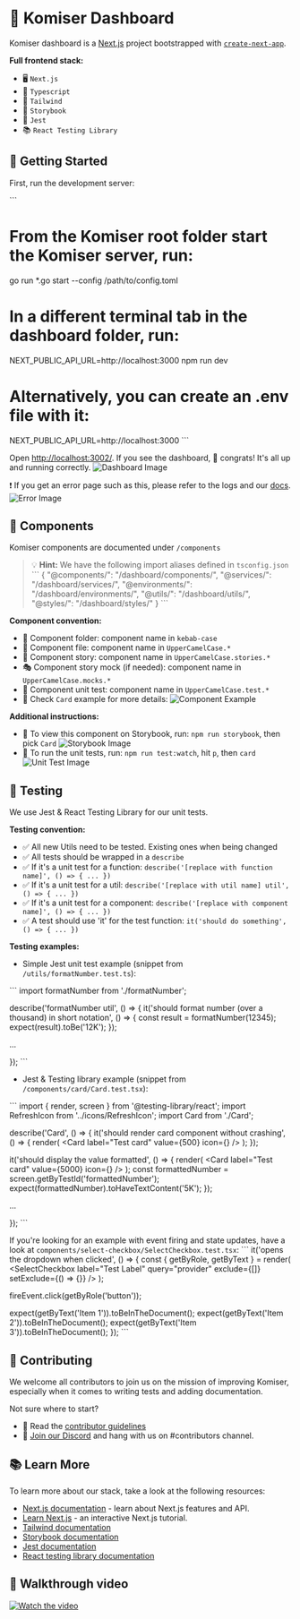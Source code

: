 # 🚀 Komiser Dashboard

Komiser dashboard is a [Next.js](https://nextjs.org/) project bootstrapped with [`create-next-app`](https://github.com/vercel/next.js/tree/canary/packages/create-next-app).

**Full frontend stack:**
- 🖥 `Next.js`
- 📜 `Typescript`
- 🎨 `Tailwind`
- 📖 `Storybook`
- 🧪 `Jest`
- 📚 `React Testing Library`

## 🚀 Getting Started

First, run the development server:

\```
# From the Komiser root folder start the Komiser server, run:
go run *.go start --config /path/to/config.toml

# In a different terminal tab in the dashboard folder, run:
NEXT_PUBLIC_API_URL=http://localhost:3000 npm run dev

# Alternatively, you can create an .env file with it:
NEXT_PUBLIC_API_URL=http://localhost:3000
\```

Open [http://localhost:3002/](http://localhost:3002). If you see the dashboard, 🎉 congrats! It's all up and running correctly.
![Dashboard Image](https://user-images.githubusercontent.com/13384559/224318056-3d2c68bc-aa56-49c8-841a-bb297e380dc9.png)

❗ If you get an error page such as this, please refer to the logs and our [docs](https://docs.komiser.io/docs/introduction/getting-started).
![Error Image](https://user-images.githubusercontent.com/13384559/224320642-0bf6814b-d97a-4ad9-95a0-ca82e353c5d0.png)

## 🧩 Components

Komiser components are documented under `/components`

> 💡 **Hint:**
> We have the following import aliases defined in `tsconfig.json`
\```
{
"@components/": "/dashboard/components/",
"@services/": "/dashboard/services/",
"@environments/": "/dashboard/environments/",
"@utils/": "/dashboard/utils/",
"@styles/": "/dashboard/styles/"
}
\```

**Component convention:**
- 📁 Component folder: component name in `kebab-case`
- 📄 Component file: component name in `UpperCamelCase.*`
- 📖 Component story: component name in `UpperCamelCase.stories.*`
- 🎭 Component story mock (if needed): component name in `UpperCamelCase.mocks.*`
- 🧪 Component unit test: component name in `UpperCamelCase.test.*`
- 🧐 Check `Card` example for more details:
![Component Example](https://user-images.githubusercontent.com/13384559/224307211-2ce62245-de24-4ee7-a156-fb54d8d34b4f.png)

**Additional instructions:**
- 📖 To view this component on Storybook, run: `npm run storybook`, then pick `Card`
![Storybook Image](https://user-images.githubusercontent.com/13384559/224320112-e21d2ed4-1e22-4a33-adb3-6c236c4d4208.png)
- 🧪 To run the unit tests, run: `npm run test:watch`, hit `p`, then `card`
![Unit Test Image](https://user-images.githubusercontent.com/13384559/224320260-19b1359e-1bfb-4db5-8379-918dacd7da44.png)

## 🧪 Testing

We use Jest & React Testing Library for our unit tests.

**Testing convention:**
- ✅ All new Utils need to be tested. Existing ones when being changed
- ✅ All tests should be wrapped in a `describe`
- ✅ If it's a unit test for a function: `describe('[replace with function name]', () => { ... })`
- ✅ If it's a unit test for a util: `describe('[replace with util name] util', () => { ... })`
- ✅ If it's a unit test for a component: `describe('[replace with component name]', () => { ... })`
- ✅ A test should use 'it' for the test function: `it('should do something', () => { ... })`

**Testing examples:**

- Simple Jest unit test example (snippet from `/utils/formatNumber.test.ts`):

\```
import formatNumber from './formatNumber';

describe('formatNumber util', () => {
  it('should format number (over a thousand) in short notation', () => {
    const result = formatNumber(12345);
    expect(result).toBe('12K');
  });

  ...

});
\```

- Jest & Testing library example (snippet from `/components/card/Card.test.tsx`):

\```
import { render, screen } from '@testing-library/react';
import RefreshIcon from '../icons/RefreshIcon';
import Card from './Card';

describe('Card', () => {
  it('should render card component without crashing', () => {
    render(
      <Card
        label="Test card"
        value={500}
        icon={<RefreshIcon width={24} height={24} />}
      />
    );
  });

  it('should display the value formatted', () => {
    render(
      <Card
        label="Test card"
        value={5000}
        icon={<RefreshIcon width={24} height={24} />}
      />
    );
    const formattedNumber = screen.getByTestId('formattedNumber');
    expect(formattedNumber).toHaveTextContent('5K');
  });

  ...

});
\```

If you're looking for an example with event firing and state updates, have a look at `components/select-checkbox/SelectCheckbox.test.tsx`:
\```
it('opens the dropdown when clicked', () => {
  const { getByRole, getByText } = render(
    <SelectCheckbox
      label="Test Label"
      query="provider"
      exclude={[]}
      setExclude={() => {}}
    />
  );

  fireEvent.click(getByRole('button'));

  expect(getByText('Item 1')).toBeInTheDocument();
  expect(getByText('Item 2')).toBeInTheDocument();
  expect(getByText('Item 3')).toBeInTheDocument();
});
\```

## 🤝 Contributing

We welcome all contributors to join us on the mission of improving Komiser, especially when it comes to writing tests and adding documentation.

Not sure where to start?
- 📖 Read the [contributor guidelines](https://docs.komiser.io/docs/introduction/community)
- 💬 [Join our Discord](https://discord.tailwarden.com/) and hang with us on #contributors channel.

## 📚 Learn More

To learn more about our stack, take a look at the following resources:
- [Next.js documentation](https://nextjs.org/docs) - learn about Next.js features and API.
- [Learn Next.js](https://nextjs.org/learn) - an interactive Next.js tutorial.
- [Tailwind documentation](https://tailwindcss.com/docs/)
- [Storybook documentation](https://storybook.js.org/docs/react/get-started/whats-a-story)
- [Jest documentation](https://jestjs.io/docs/getting-started)
- [React testing library documentation](https://testing-library.com/docs/dom-testing-library/intro)

## 🎥 Walkthrough video

[![Watch the video](https://komiser-assets-cdn.s3.eu-central-1.amazonaws.com/images/dashboard-contrib-video-thumb.png)](https://www.youtube.com/watch?v=uwxj11-eRt8)
